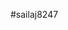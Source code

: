 #sailaj8247
<!DOCTYPE html>
<html>
    <head>
        <link rel = "stylesheet" href="https://cdn.jsdelivr.net/npm/bootstrap@4.6.2/dist/css/bootstrap.min.css">
        <script>
  
            function Calculator (){
                let distance= document.getElementById("distance").value;
let hours = document.getElementById('hoursInput');
let minutes = document.getElementById('minutesInput');
let seconds = document.getElementById('secondsInput');
let time = (+hours.value) + (+minutes.value) / 60 + (+seconds.value) / 3600
                let speed = document.getElementById("speed");
                
                console.log(distance)
console.log(time)


            
                           const result  = distance/time
document.getElementById("speed").innerHTML ="Speed:"+result;
        
    }    
        </script>
        <style> 
        table td{
        padding:    20px 10px;
        font-size: 20px;
        }
        .container{
            border: 3px solid black;
            padding: 30px;
            

        }
        </style>
    </head>
    <body>
    <div class="container">
        <div class="row">
              <h1>SpeedCalculator</h1>
            
        </div>
        <div class="row">
            <table>
                <td>speed</td> 
               <td id="speed"> </td>
               <tr>
                <td> distance</td>
                <td> <input type="number " id ="distance" name =distance><span><select>
        <option value="miles">Miles</option>
        <option value="kilometres">Kilometres</option>
    </select></span></td>
                
                <tr>
              <td> time</td>
              <td><span><input type="number" placeholder="hours" id="hoursInput"><span>
                 <span><input type="number" placeholder="mins" id="minutesInput"><span>
                  <span><input type="number" placeholder="secs" id="secondsInput"><span>
               </td>
              
              
             
		
		
		

            
               </table>
           </div>
         
               <button class ="btn btn-info" onclick="Calculator()">calculateSpeed  </button>
              <button class="btn-danger"> clear </button>
                 <a href='./travel.html'>travel</a>
               </div>
		      
		      
			</div>
             
    </body>
</html>
